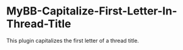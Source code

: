 # MyBB-Capitalize-First-Letter-In-Thread-Title
This plugin capitalizes the first letter of a thread title.

